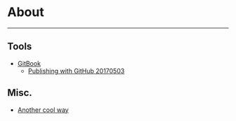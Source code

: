 # About
___

## Tools
* [GitBook](tools/gitbook.md)
  * [Publishing with GitHub 20170503](https://drive.google.com/open?id=1Tu_b1oixurg9lId2z3LH_ZiLz1sH9sYD9ypdmZGwE9c)

## Misc.
* [Another cool way](sstory.html)
